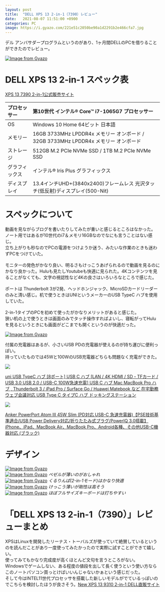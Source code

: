 ```yaml
---
layout: post
title:  "DELL XPS 13 2-in-1（7390）レビュー"
date:   2021-08-07 11:51:00 +0900
categories: PC
image: https://i.gyazo.com/221e51c2050be90a1d2291b2e466cfa7.jpg
---
```

デル アンバサダープログラムというのがあり、1ヶ月間DELLのPCを借りることができたのでレビュー。


[![Image from Gyazo](https://i.gyazo.com/221e51c2050be90a1d2291b2e466cfa7.jpg)](https://gyazo.com/221e51c2050be90a1d2291b2e466cfa7)
# DELL XPS 13 2-in-1 スペック表
[XPS 13 7390 2-in-1公式販売サイト](https://www.dell.com/ja-jp/shop/2-in-1-%E3%83%8E%E3%83%BC%E3%83%88%E3%83%91%E3%82%BD%E3%82%B3%E3%83%B3/new-xps-13-2-in-1%E3%83%8E%E3%83%BC%E3%83%88%E3%83%91%E3%82%BD%E3%82%B3%E3%83%B3/spd/xps-13-7390-2-in-1-laptop)

|プロセッサー|第10世代 インテル® Core™ i7-1065G7 プロセッサー|
|:----|:----|
|OS|Windows 10 Home 64ビット 日本語|
|メモリー|16GB 3733MHz LPDDR4x メモリー オンボード / 32GB 3733MHz LPDDR4x メモリー オンボード|
|ストレージ|512GB M.2 PCIe NVMe SSD / 1TB M.2 PCIe NVMe SSD|
|グラフィックス|インテル® Iris Plus グラフィックス|
|ディスプレイ|13.4インチUHD+(3840x2400)フレームレス 光沢タッチ(低反射)ディスプレイ(500-Nit)|


# スペックについて
動画を見ながらブログを書いたりしてみたが重いと感じるところはなかった。<br>
ノート用ではあるが10世代のi7＆メモリ16GBなのでなにも言うことはない感じ。<br>立ち上がりも秒なのでPCの電源をつけようか迷う、みたいな作業のときも迷わずPCをつけていた。
<br><br>
モニターの発色がかなり良い、明るさもけっこうあげられるので動画を見るのにかなり良かった。Huluも見たしYoutubeも快適に見られた。4Kコンテンツを見ることがなくても、文字の視認性など4Kの良さはいろいろなところで感じた。
<br><br>
ポートは Thunderbolt 3が2発、ヘッドホンジャック、MicroSDカードリーダーのみと清い感じ。机で使うときはUNIというメーカーのUSB TypeC ハブを使用していた。
<br><br>
2-in-1タイプのPCを初めて使ったがかなりメリットがあると感じた。<br>
狭い机の上で使うときは画面のみでタッチ操作すればよいし、寝転がってHuluを見るというときにも画面がどこまでも開くというのが快適だった。

[![Image from Gyazo](https://i.gyazo.com/b5266bb7d57860d407bb5f092814e944.jpg)](https://gyazo.com/b5266bb7d57860d407bb5f092814e944)

付属の充電器はあるが、小さいUSB PDの充電器が使えるのが持ち運びに便利っぽい。<br>
持っていたものでは45Wと100WのUSB充電器どちらも問題なく充電ができた。<br>

<p><a href="https://www.amazon.co.jp/dp/B08183S95X?&linkCode=li2&tag=peipeipe-22&linkId=0e5feb60d5b53a99c238d2db6ca13d91&language=ja_JP&ref_=as_li_ss_il" target="_blank" rel="nofollow"><img border="0" src="//ws-fe.amazon-adsystem.com/widgets/q?_encoding=UTF8&ASIN=B08183S95X&Format= _SL250_&ID=AsinImage&MarketPlace=JP&ServiceVersion=20070822&WS=1&tag=peipeipe-22&language=ja_JP" ></a><img src="https://ir-jp.amazon-adsystem.com/e/ir?t=peipeipe-22&language=ja_JP&l=li2&o=9&a=B08183S95X" width="1" height="1" border="0" alt="" style="border:none !important; margin:0px !important;" /></p> <p><a href="https://www.amazon.co.jp/dp/B08183S95X?&linkCode=li2&tag=peipeipe-22&linkId=0e5feb60d5b53a99c238d2db6ca13d91&language=ja_JP&ref_=as_li_ss_il" target="_blank" rel="nofollow">uni USB TypeC ハブ [8ポート] USB C ハブ [LAN / 4K HDMI / SD・TFカード / USB 3.0 USB 2.0 / USB-C 100W急速充電] USB C ハブ Mac MacBook Pro ハブ , Thunderbolt 3 / iPad Pro / Surface Go / Huawei Matebook など 在宅勤務 ウェブ会議対応 USB Type C タイプC ハブ ドッキングステーション</a></p>
<p><a href="https://www.amazon.co.jp/dp/B084JSWJLS?&linkCode=li2&tag=peipeipe-22&linkId=e705b5e511d850eb2501e101a5b3c133&language=ja_JP&ref_=as_li_ss_il" target="_blank" rel="nofollow"><img border="0" src="//ws-fe.amazon-adsystem.com/widgets/q?_encoding=UTF8&ASIN=B084JSWJLS&Format= _SL250_&ID=AsinImage&MarketPlace=JP&ServiceVersion=20070822&WS=1&tag=peipeipe-22&language=ja_JP" ></a><img src="https://ir-jp.amazon-adsystem.com/e/ir?t=peipeipe-22&language=ja_JP&l=li2&o=9&a=B084JSWJLS" width="1" height="1" border="0" alt="" style="border:none !important; margin:0px !important;" /></p> <p><a href="https://www.amazon.co.jp/dp/B084JSWJLS?&linkCode=li2&tag=peipeipe-22&linkId=e705b5e511d850eb2501e101a5b3c133&language=ja_JP&ref_=as_li_ss_il" target="_blank" rel="nofollow">Anker PowerPort Atom III 45W Slim (PD対応 USB-C 急速充電器)【PSE技術基準適合/USB Power Delivery対応/折りたたみ式プラグ/PowerIQ 3.0搭載】iPhone、iPad、MacBook Air、MacBook Pro、Android各種、その他USB-C機器対応 (ブラック)</a></p>


# デザイン
[![Image from Gyazo](https://i.gyazo.com/b320944d73acb8349932f0ada240d86d.jpg)](https://gyazo.com/b320944d73acb8349932f0ada240d86d)<br>
[![Image from Gyazo](https://i.gyazo.com/fdcc13cbf661d61428291737727753f8.jpg)](https://gyazo.com/fdcc13cbf661d61428291737727753f8)
*ベゼルが薄いのがおしゃれ*<br>
[![Image from Gyazo](https://i.gyazo.com/3844855353f88ded5fb32aaa09c836be.jpg)](https://gyazo.com/3844855353f88ded5fb32aaa09c836be)
*くるりんぱ(2-in-1モード)はかなり快適*<br>
[![Image from Gyazo](https://i.gyazo.com/b4b8bb27a7b9705dbb4af0d423b2ff1d.jpg)](https://gyazo.com/b4b8bb27a7b9705dbb4af0d423b2ff1d)
*けっこう薄いが剛性は高そう*<br>
[![Image from Gyazo](https://i.gyazo.com/ae72a270fe5f17cc30bc2db47388db26.jpg)](https://gyazo.com/ae72a270fe5f17cc30bc2db47388db26)
*ほぼフルサイズキーボードは打ちやすい*<br>


# 「DELL XPS 13 2-in-1（7390）」レビューまとめ

XPSはLinuxを開発したリーナス・トーバルズが使っていて絶賛しているというのを読んだことがあり一度使ってみたかったので実際に試すことができて嬉しい。<br/>
使ってみてもかなり完成度が高くほとんど文句を言うところがない。<br/>
Windowsでゲームしない、ある程度の値段を出して長く使うという使い方ならこのノートパソコン買っとけばいいんじゃないかぁという感じだった。<br/>
そして今はINTEL11世代プロセッサを搭載した新しいモデルがでているっぽいのでこちらを検討したほうが良さそう。[New XPS 13 9310 2-in-1 DELL直販サイト](https://www.dell.com/ja-jp/shop/2-in-1-%E3%83%8E%E3%83%BC%E3%83%88%E3%83%91%E3%82%BD%E3%82%B3%E3%83%B3/xps-13-2-in-1-%E3%83%8E%E3%83%BC%E3%83%88%E3%83%91%E3%82%BD%E3%82%B3%E3%83%B3/spd/xps-13-9310-2-in-1-laptop)